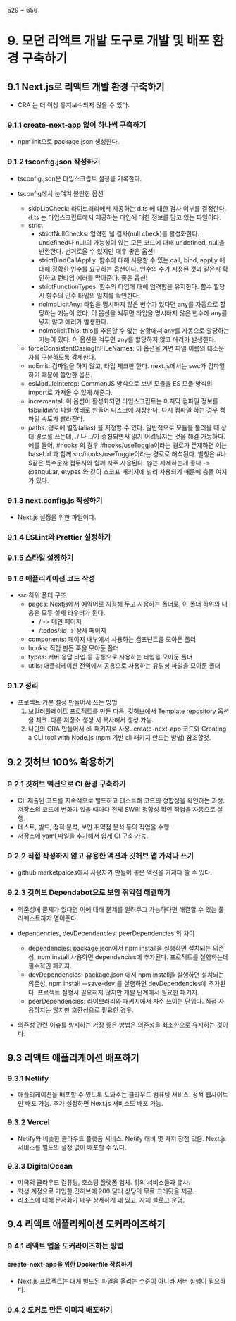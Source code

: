 529 ~ 656

# 9. 모던 리액트 개발 도구로 개발 및 배포 환경 구축하기

## 9.1 Next.js로 리액트 개발 환경 구축하기

- CRA 는 더 이상 유지보수되지 않을 수 있다.

### 9.1.1 create-next-app 없이 하나씩 구축하기

- npm init으로 package.json 생성한다.

### 9.1.2 tsconfig.json 작성하기

- tsconfig.json은 타입스크립트 설정을 기록한다.

- tsconfig에서 눈여겨 볼만한 옵션
  - skipLibCheck: 라이브러리에서 제공하는 d.ts 에 대한 검사 여부를 결정한다. d.ts 는 타입스크립트에서 제공하는 타입에 대한 정보를 담고 있는 파일이다.
  - strict
    - strictNullChecks: 엄격한 널 검사(null check)를 활성화한다. undefined나 null의 가능성이 있는 모든 코드에 대해 undefined, null을 반환한다. 번거로울 수 있지만 매우 좋은 옵션!
    - strictBindCallAppLy: 함수에 대해 사용할 수 있는 call, bind, appLy 에 대해 정확한 인수를 요구하는 옵션이다. 인수의 수가 지정된 것과 같은지 확인하고 런타임 에러를 막아준다. 좋은 옵션!
    - strictFunctionTypes: 함수의 타입에 대해 엄격함을 유지한다. 함수 할당 시 함수의 인수 타입의 일치를 확인한다.
    - noImpLicitAny: 타입을 명시하지 않은 변수가 있다면 any를 자동으로 할당하는 기능이 있다. 이 옵션을 켜두면 타입을 명시하지 않은 변수에 any를 넣지 않고 에러가 발생한다.
    - noImplicitThis: this를 추론할 수 없는 상황에서 any를 자동으로 할당하는 기능이 있다. 이 옵션을 켜두면 any를 할당하지 않고 에러가 발생한다.
  - forceConsistentCasingInFiLeNames: 이 옵션을 켜면 파일 이름의 대소문자를 구분하도록 강제한다.
  - noEmit: 컴파일을 하지 않고, 타입 체크만 한다. next.js에서는 swc가 컴파일 하기 때문에 쓸만한 옵션.
  - esModuleInterop: CommonJS 방식으로 보낸 모듈을 ES 모듈 방식의 import로 가져올 수 있게 해준다.
  - incremental: 이 옵션이 활성화되면 타입스크립트는 마지막 컴파일 정보를 . tsbuildinfo 파일 형태로 만들어 디스크에 저장한다. 다시 컴파일 하는 경우 컴파일 속도가 빨라진다.
  - paths: 경로에 별칭(alias) 을 지정할 수 있다. 일반적으로 모듈을 불러올 때 상대 경로를 쓰는데, ./ 나 ../가 중첩되면서 읽기 어려워지는 것을 해결 가능하다. 예를 들어, #hooks 의 경우 #hooks/useToggle이라는 경로가 존재하면 이는 baseUrl 과 함께 src/hooks/useToggle이라는 경로로 해석된다. 별칭은 #나 $같은 특수문자 접두사와 함께 자주 사용된다. @는 자제하는게 좋다 -> @anguLar, etypes 와 같이 스코프 패키지에 널리 사용되기 때문에 충돌 여지가 있다.

### 9.1.3 next.config.js 작성하기

- Next.js 설정을 위한 파일이다.

### 9.1.4 ESLint와 Prettier 설정하기

### 9.1.5 스타일 설정하기

### 9.1.6 애플리케이션 코드 작성

- src 하위 폴더 구조
  - pages: Nextjs에서 예약어로 지정해 두고 사용하는 폴더로, 이 폴더 하위의 내용은 모두 실제 라우터가 된다.
    - / -> 메인 페이지
    - /todos/:id -> 상세 페이지
  - components: 페이지 내부에서 사용하는 컴포넌트를 모아둔 폴더
  - hooks: 직접 만든 훅을 모아둔 폴더
  - types: 서버 응답 타입 등 공통으로 사용하는 타입을 모아둔 폴더
  - utils: 애플리케이션 전역에서 공용으로 사용하는 유틸성 파일을 모아둔 폴더

### 9.1.7 정리

- 프로젝트 기본 설정 만들어서 쓰는 방법
  1. 보일러플레이트 프로젝트를 만든 다음, 깃허브에서 Template repository 옵션을 체크. 다른 저장소 생성 시 복사해서 생성 가능.
  2. 나만의 CRA 만들어서 cli 패키지로 사용. create-next-app 코드와 Creating a CLI tool with Node.js (npm 기반 cli 패키지 만드는 방법) 참조할것.

## 9.2 깃허브 100% 확용하기

### 9.2.1 깃허브 액션으로 CI 환경 구축하기

- CI: 제출된 코드를 지속적으로 빌드하고 테스트해 코드의 정합성을 확인하는 과정. 저장소의 코드에 변화가 있을 때마다 전체 SW의 정합성 확인 작업을 자동으로 실행.
- 테스트, 빌드, 정적 분석, 보안 취약점 분석 등의 작업을 수행.
- 저장소에 yaml 파일을 추가해서 쉽게 CI 구축 가능.

### 9.2.2 직접 작성하지 않고 유용한 액션과 깃허브 앱 가져다 쓰기

- github marketpalces에서 사용자가 만들어 놓은 액션을 가져다 쓸 수 있다.

### 9.2.3 깃허브 Dependabot으로 보안 취약점 해결하기

- 의존성에 문제가 있다면 이에 대해 문제를 알려주고 가능하다면 해결할 수 있는 풀 리퀘스트까지 열어준다.

- dependencies, devDependencies, peerDependencies 의 차이

  - dependencies: package.json에서 npm install을 실행하면 설치되는 의존성, npm install 사용하면 dependencies에 추가된다. 프로젝트를 실행하는데 필수적인 패키지.
  - devDependencies: package.json 에서 npm install을 실행하면 설치되는 의존성, npm install --save-dev 를 실행하면 devDependencies에 추가된다. 프로젝트 실행시 필요히지 않지만 개발 단계에서 필요한 패키지.
  - peerDependencies: 라이브러리와 패키지에서 자주 쓰이는 단위다. 직접 사용하지는 않지만 호환성으로 필요한 경우.

- 의존성 관련 이슈를 방지하는 가장 좋은 방법은 의존성을 최소한으로 유지하는 것이다.

## 9.3 리액트 애플리케이션 배포하기

### 9.3.1 Netlify

- 애플리케이션을 배포할 수 있도록 도와주는 클라우드 컴퓨팅 서비스. 정적 웹사이트만 배포 가능. 추가 설정하면 Next.js 서비스도 배포 가능.

### 9.3.2 Vercel

- Netify와 비슷한 클라우드 플랫폼 서비스. Netify 대비 몇 가지 장점 있음. Next.js 서비스를 별도의 설정 없이 배포할 수
  있다.

### 9.3.3 DigitalOcean

- 미국의 클라우드 컴퓨팅, 호스팅 플랫폼 업체. 위의 서비스들과 유사.
- 학생 계정으로 가입한 깃허브에 200 달러 상당의 무료 크레딧을 제공.
- 리소스에 대해 문서화가 매우 상세하게 돼 있고, 자체 블로그 운영.

## 9.4 리액트 애플리케이션 도커라이즈하기

### 9.4.1 리액트 앱을 도커라이즈하는 방법

#### create-next-app을 위한 Dockerfile 작성하기

- Next.js 프로젝트는 대게 빌드된 파일을 올리는 수준이 아니라 서버 실행이 필요하다.

### 9.4.2 도커로 만든 이미지 배포하기
